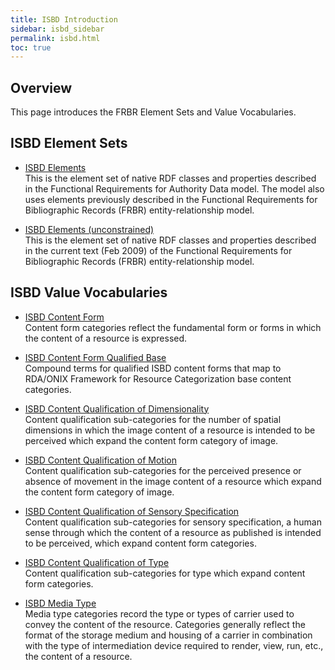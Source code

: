 ```yaml
---
title: ISBD Introduction
sidebar: isbd_sidebar
permalink: isbd.html
toc: true
---
```


## Overview

This page introduces the FRBR Element Sets and Value Vocabularies.

## ISBD Element Sets

* [ISBD Elements](/iflastandards.info/isbd/elements.html)  
  This is the element set of native RDF classes and properties described in the Functional Requirements for Authority Data model. The model also uses elements previously described in the Functional Requirements for Bibliographic Records (FRBR) entity-relationship model.

* [ISBD Elements (unconstrained)](/iflastandards.info/isbd/unc/elements.html)  
  This is the element set of native RDF classes and properties described in the current text (Feb 2009) of the Functional Requirements for Bibliographic Records (FRBR) entity-relationship model.

## ISBD Value Vocabularies

* [ISBD Content Form](/iflastandards.info/isbd/terms/contentform.html)  
  Content form categories reflect the fundamental form or forms in which the content of a resource is expressed.

* [ISBD Content Form Qualified Base](/iflastandards.info/isbd/terms/contentformbase.html)  
  Compound terms for qualified ISBD content forms that map to RDA/ONIX Framework for Resource Categorization base content categories.

* [ISBD Content Qualification of Dimensionality](/iflastandards.info/isbd/terms/contentqualification/dimensionality.html)  
  Content qualification sub-categories for the number of spatial dimensions in which the image content of a resource is intended to be perceived which expand the content form category of image.

* [ISBD Content Qualification of Motion](/iflastandards.info/isbd/terms/contentqualification/motion.html)  
  Content qualification sub-categories for the perceived presence or absence of movement in the image content of a resource which expand the content form category of image.

* [ISBD Content Qualification of Sensory Specification](/iflastandards.info/isbd/terms/contentqualification/sensoryspecfication.html)  
  Content qualification sub-categories for sensory specification, a human sense through which the content of a resource as published is intended to be perceived, which expand content form categories.

* [ISBD Content Qualification of Type](/iflastandards.info/isbd/terms/contentqualification/type.html)  
  Content qualification sub-categories for type which expand content form categories.

* [ISBD Media Type](/iflastandards.info/isbd/terms/mediatype.html)  
  Media type categories record the type or types of carrier used to convey the content of the resource. Categories generally reflect the format of the storage medium and housing of a carrier in combination with the type of intermediation device required to render, view, run, etc., the content of a resource.
  